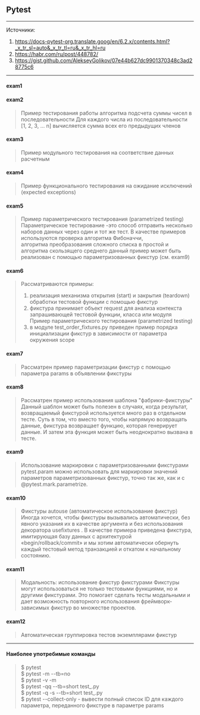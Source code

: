 ## Pytest

---

Источники:  
1) https://docs-pytest-org.translate.goog/en/6.2.x/contents.html?_x_tr_sl=auto&_x_tr_tl=ru&_x_tr_hl=ru  
2) https://habr.com/ru/post/448782/  
3) https://gist.github.com/AlekseyGolikov/07e44b627dc9901370348c3ad28775c6  

---

#### exam1

#### exam2

> Пример тестирования работы алгоритма подсчета суммы чисел в последовательности
> Для каждого числа из последовательности [1, 2, 3, ... n] вычисляется сумма всех его предыдущих членов

#### exam3

> Пример модульного тестирования на соответствие данных расчетным

#### exam4

> Пример функционального тестирования на ожидание исключений 
> (expected exceptions)

#### exam5

> Пример параметрического тестирования (parametrized testing)
> Параметрическое тестирование -это способ отправить несколько наборов данных 
> через один и тот же тест.
> В качестве примеров используются проверка алгоритма Фибоначчи,  
> алгоритма преобразования сложного списка в простой  и алгоритма скользящего среднего
> данный пример может быть реализован с помощью параметризованных фикстур (см. exam9)

#### exam6

> Рассматриваются примеры:
> 1) реализация механизма открытия (start) и закрытия (teardown) обработки тестовой функции с помощью фикстур  
> 2) фикстура принимает объект request для анализа контекста запрашивающей тестовой функции, класса или модуля  
Пример параметрического тестирования (parametrized testing)
> 3) в модуле test_order_fixtures.py приведен пример порядка инициализации фикстур в зависимости от параметра окружения scope  

#### exam7

> Рассматрен пример параметризации фикстур с помощью параметра params в объявлении фикстуры

#### exam8

> Рассматрен пример использования шаблона "фабрики-фикстуры" 
> Данный шаблон может быть полезен в случаях, когда результат, возвращаемый фикстурой
> используется много раз в отдельном тесте. 
> Суть в том, что вместо того, чтобы напрямую возвращать данные, фикстура возвращает функцию, 
> которая генерирует данные. И затем эта функция может быть неоднократно вызвана в тесте.

#### exam9
> Использование маркировки с параметризованными фикстурами
> pytest.param можно использовать для маркировки значений параметров параметризованных фикстур, 
> точно так же, как и с @pytest.mark.parametrize.

#### exam10
> Фикстуры autouse (автоматическое использование фикстур)
    Иногда хочется, чтобы фикстуры вызывались автоматически, без явного указания их в качестве аргумента 
    и без использования декоратора usefixtures . В качестве примера приведена фикстура, имитирующая базу данных 
    с архитектурой «begin/rollback/commit» и мы хотим автоматически обернуть каждый тестовый метод транзакцией 
    и откатом к начальному состоянию. 

#### exam11
> Модальность: использование фикстур фикстурами
> Фикстуры могут использоваться не только тестовыми функциями, но и другими фикстурами. 
> Это помогает cделать тесты модальными и дает возможность повторного использования 
> фреймворк-зависимых фикстур во множестве проектов.

#### exam12
> Автоматическая группировка тестов экземплярами фикстур

---

#### Наиболее употребимые команды
> $ pytest  
> $ pytest -m <MARKEXP> --tb=no  
> $ pytest -v -m <MARKEXP>  
> $ pytest -qq --tb=short test_<MODULE>.py  
> $ pytest -q -s --tb=short test_<MODULE>.py  
> $ pytest --collect-only - вывести полный список ID для каждого параметра, переданного фикстуре в параметре params

